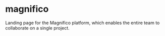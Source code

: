 # magnifico
Landing page for the Magnifico platform, which enables the entire team to collaborate on a single project.
